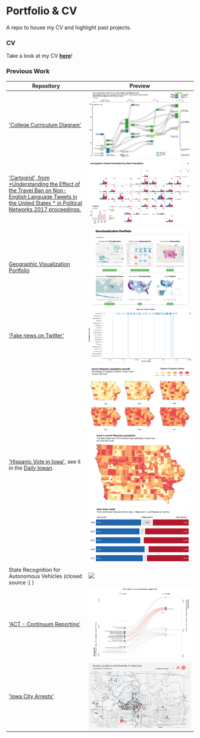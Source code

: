 # Portfolio & CV
A repo to house my CV and highlight past projects.

### CV

Take a look at my CV [**here**](https://github.com/ryan-p-larson/CV/raw/master/Ryan-Larson-CV.pdf)!

### Previous Work

| Repository | Preview |
|---|---|
| ['College Curriculum Diagram'](https://github.com/ryan-p-larson/college-sankey) | <img src="imgs/college.png"></img> |
| ['Cartogrid', from *Understanding the Effect of the Travel Ban on Non-English Language Tweets in the United States * in Political Networks 2017 proceedings.](https://github.com/ryan-p-larson/gviz) | <img src="imgs/cartogrid.png"></img> |
| [Geographic Visualization Portfolio](https://geog3540.github.io/ryan-p-larson/) | <img src="imgs/geoviz-portfolio.png"></img> |
| ['Fake news on Twitter'](https://github.com/ryan-p-larson/polititweets) | <img src="imgs/collusion-network-on-twitter.png"></img> |
| ['Hispanic Vote in Iowa'](https://github.com/ryan-p-larson/DI-Hisp), see it in the [Daily Iowan](http://daily-iowan.com/2016/11/02/el-voto/). | <img src="imgs/hispanicmultiples.png"></img> <img src="imgs/hispanicmap.png"></img> <img src="imgs/horizontal-bar.png"></img>|
| State Recognition for Autonomous Vehicles (closed source :[ ) | <img src="imgs/headpose-opencv.gif"></img> |
| ['ACT - Continuum Reporting'](https://github.com/ryan-p-larson/continuum-reporting) | <img src="imgs/sankey-network.png"></img> |
| ['Iowa City Arrests'](https://github.com/ryan-p-larson/arrests) | <img src="imgs/arrests.gif"></img> |

